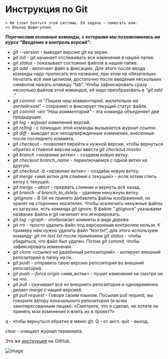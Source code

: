 # Инструкция по Git

<code>&gt; Не стоит бояться этой системы. Её задача — помогать вам.
&gt;&gt; Ильнар Шафигуллин</code>

_**Перечислим основные команды, с которыми мы познакомились на курсе "Введение в контроль версий":**_   

-  *git --version* - выводит версию git на экран.
- *git init* - git начинает отслеживать все изменения в нашей папке.
- *git status* - показывает состояние файлов в нашей папке.
- *git add* - включает файл в фиксацию. Для этого после ввода команды надо прописать его название, при этом не обязательно печатать всё имя целиком, достаточно после введения нескольких символов нажать клавишу “tab”. Чтобы зафиксировать сразу несколько файлов этой командой, её надо преобразовать в *"git add ."*
- *git commit -m “Пишем наш комментарий, желательно на английском”* - сохраняет и фиксирует текущий статус файла.
- *git commit -am "Наш комментарий"* - эта команда объединяет две предыдущие.
- *git log* - журнал изменений версий.
- *git reflog* - с помощью этой команды вызывается журнал ссылок.
- *git diff* - выводит все неподтвержденные изменения, внесенные после последнего коммита.
- *git checkout* - позволяет перейти к нужной версии, чтобы вернуться обратно к главной версии надо ввести *git checkout master*.
- *git branch <название ветки>*  - создаем новую ветку.
- *git checkout branch_name*  - переключаемся с одной ветки на другую.
- *git checkout -b <название ветки>*  - создаём новую ветку.
- *git merge <имя ветки для слияния с текущей>*  - если хотим слить ветку с текущей.
- *git merge --abort  -* прервать слияние и вернуть всё назад.
- *git branch -d branch_to_delete*  - удаляем ненужную ветку.
- *.gitignore*  - В Git не принято добавлять файлы изображений, их хранят на сторонних носителях. Чтобы исключить ненужные файлы из загрузки, есть команда *git ignore*. В файле “.gitignore” указываем название файла и git начинает его игнорировать.
- *git log --graph  - отображает коммиты в виде дерева.*
- *git rm*  - просто удалить файл под версионным контролем нельзя. К примеру нам нужно удалить файл “text.txt”, для этого используем команду: *git rm text.txt* после применяем *git status* - чтобы убедиться, что файл был удален. Потом *git commit,* чтобы зафиксировать изменения.
- *git clone <ссылка на удалённый репозиторий>*  - копирует внешний репозиторий в папку на пк.
- *git push*  - отправить свою версию репозитория во внешний репозиторий.
- *git push --force origin <имя_ветки>  -* пушит изменения не смотря ни на что.
- *git pull*  - скачивает всё из внешнего репозитория и одновременно делает merge с нашей версией.
- *git pull request*  - Говоря своим языком: Посылая pull request, вы говорите автору изначального репозитория (и всем заинтересованным лицам): «Смотрите, что я сделал, не хотите ли принять мои изменения и влить их в проект?»

q  - чтобы вернуться обратно в меню git. Q - от англ. quit - выход.

clear - очищает журнал терминала.

Эта же [инструкция](https://github.com/TitovDmitriy/GeekBrains/blob/master/git_instructions.md) на GitHub.


![image](https://cs14.pikabu.ru/post_img/big/2022/06/07/10/1654623234127688840.png)
